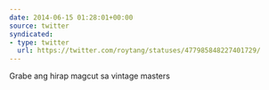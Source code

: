 ```yaml
---
date: 2014-06-15 01:28:01+00:00
source: twitter
syndicated:
- type: twitter
  url: https://twitter.com/roytang/statuses/477985848227401729/
---
```


Grabe ang hirap magcut sa vintage masters